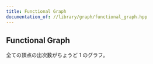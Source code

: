 ```yaml
---
title: Functional Graph
documentation_of: //library/graph/functional_graph.hpp
---
```

## Functional Graph

全ての頂点の出次数がちょうど $1$ のグラフ。
